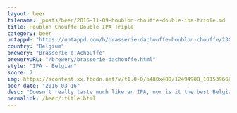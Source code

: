 ```yaml
---
layout: beer
filename: _posts/beer/2016-11-09-houblon-chouffe-double-ipa-triple.md
title: Houblon Chouffe Double IPA Triple
category: beer
untappd: "https://untappd.com/b/brasserie-dachouffe-houblon-chouffe/230"
country: "Belgium"
brewery: "Brasserie d'Achouffe"
breweryURL: "/brewery/brasserie-dachouffe.html"
style: "IPA - Belgian"
score: 7
img: https://scontent.xx.fbcdn.net/v/t1.0-0/p480x480/12494908_10153966651838745_649551942505437131_n.jpg?oh=39da12dcb58aa180dd3938edb0cb0772&oe=5AEF044D
beer-date: "2016-03-16"
desc: "Doesn’t really taste much like an IPA, nor is it the best Belgian blonde"
permalink: /beer/:title.html
---
```

